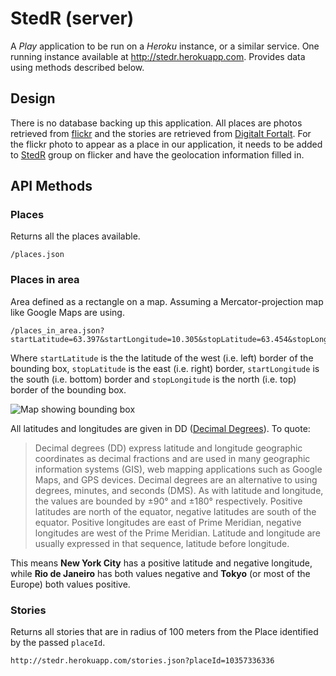 StedR (server)
=============

A *Play* application to be run on a *Heroku* instance, or a similar service. One running instance available at http://stedr.herokuapp.com. Provides data using methods described below.

Design
------

There is no database backing up this application. All places are photos retrieved from [flickr](http://www.flickr.com/) and the stories are retrieved from [Digitalt Fortalt](http://digitaltfortalt.no/). For the flickr photo to appear as a place in our application, it needs to be added to [StedR](http://www.flickr.com/groups/2297124@N25/) group on flicker and have the geolocation information filled in.


API Methods
-----------

### Places

Returns all the places available.

    /places.json

### Places in area

Area defined as a rectangle on a map. Assuming a Mercator-projection map like Google Maps are using.
  
    /places_in_area.json?startLatitude=63.397&startLongitude=10.305&stopLatitude=63.454&stopLongitude=10.492

Where `startLatitude` is the the latitude of the west (i.e. left) border of the bounding box, `stopLatitude` is the east (i.e. right) border, `startLongitude` is the south (i.e. bottom) border and `stopLongitude` is the north (i.e. top) border of the bounding box. 

![Map showing bounding box](http://i.imgur.com/QkC3Dj2.png)

All latitudes and longitudes are given in DD ([Decimal Degrees](http://en.wikipedia.org/wiki/Decimal_degrees)). To quote:

> Decimal degrees (DD) express latitude and longitude geographic coordinates as decimal fractions and are used in many geographic information systems (GIS), web mapping applications such as Google Maps, and GPS devices. Decimal degrees are an alternative to using degrees, minutes, and seconds (DMS). As with latitude and longitude, the values are bounded by ±90° and ±180° respectively.
> Positive latitudes are north of the equator, negative latitudes are south of the equator. Positive longitudes are east of Prime Meridian, negative longitudes are west of the Prime Meridian. Latitude and longitude are usually expressed in that sequence, latitude before longitude.

This means **New York City** has a positive latitude and negative longitude, while **Rio de Janeiro** has both values negative and **Tokyo** (or most of the Europe) both values positive.

### Stories

Returns all stories that are in radius of 100 meters from the Place identified by the passed `placeId`.

    http://stedr.herokuapp.com/stories.json?placeId=10357336336

